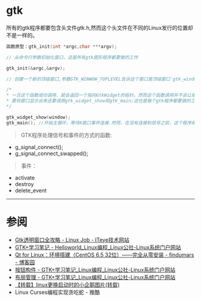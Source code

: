 <link href="../../css/style.css" rel="stylesheet" type="text/css" />

# gtk

所有的gtk程序都要包含头文件gtk.h,然而这个头文件在不同的Linux发行的位置却不是一样的。

```c
函数原型：gtk_init(int *argc,char ***argv);

// 从命令行参数初始化窗口，这是所有gtk图形程序都要做的工作

gtk_init(&argc,&argv);

// 创建一个新的顶级窗口,参数GTK_WINWOW_TOPLEVEL告诉这个窗口是顶级窗口`gtk_window_new(GTK_WINDOW_TOPLEVEL);`

/* 
* 一旦这个函数成功调用，就会返回一个指向GtkWidget的指针。然而这个函数调用并不会让顺带将新创建的窗口显示出来。
* 要将窗口显示出来还要调用gtk_widget_show和gtk_main;这也是每个gtk程序都要做的工作。
*/

gtk_widget_show(window);
gtk_main(); //开始主循环，等待X窗口事件连接.然而，在没有连接到信号之前，这个程序却是连自己退出都做不到。
```

> GTK程序处理信号和事件的方式的函数:

+ g_signal_connect();
+ g_signal_connect_swapped();

> 事件：

+ activate
+ destroy
+ delete_event

------------------

# 参阅

+ [Gtk透明窗口全攻略 - Linux Job - ITeye技术网站](http://socol.iteye.com/blog/519998)
+ [GTK+学习笔记 - Helloworld_Linux编程_Linux公社-Linux系统门户网站](http://www.linuxidc.com/Linux/2012-01/51947.htm)
+ [Qt for Linux：环境搭建（CentOS 6.5 32位）——完全从零安装 - findumars - 博客园](http://www.cnblogs.com/findumars/p/5034623.html)
+ [按钮构件 - GTK+学习笔记_Linux编程_Linux公社-Linux系统门户网站](http://www.linuxidc.com/Linux/2012-01/51947p3.htm)
+ [布局管理 - GTK+学习笔记_Linux编程_Linux公社-Linux系统门户网站](http://www.linuxidc.com/Linux/2012-01/51947p2.htm)
+ [【转载】linux更换启动时的小企鹅图片(转载)](http://www.fx114.net/qa-74-95815.aspx)
+ Linux Curses编程实现贪吃蛇 - 推酷

